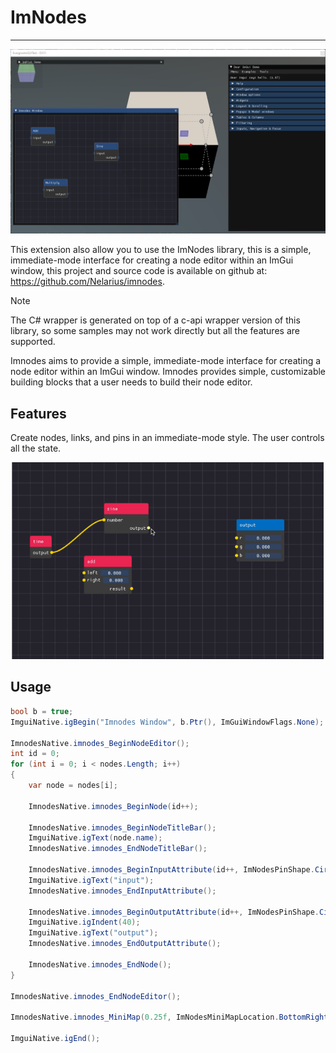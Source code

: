 # ImNodes
---

![ImNodes](images/ImNodes.png)

This extension also allow you to use the ImNodes library, this is a simple, immediate-mode interface for creating a node editor within an ImGui window, this project and source code is available on github at: https://github.com/Nelarius/imnodes.

> [!NOTE]
> The C# wrapper is generated on top of a c-api wrapper version of this library, so some samples may not work directly but all the features are supported.

Imnodes aims to provide a simple, immediate-mode interface for creating a node editor within an ImGui window. Imnodes provides simple, customizable building blocks that a user needs to build their node editor.

## Features

Create nodes, links, and pins in an immediate-mode style. The user controls all the state.

![ImNodes](images/imnodes.gif)

## Usage

```csharp
bool b = true;
ImguiNative.igBegin("Imnodes Window", b.Ptr(), ImGuiWindowFlags.None);

ImnodesNative.imnodes_BeginNodeEditor();
int id = 0;
for (int i = 0; i < nodes.Length; i++)
{
    var node = nodes[i];

    ImnodesNative.imnodes_BeginNode(id++);

    ImnodesNative.imnodes_BeginNodeTitleBar();
    ImguiNative.igText(node.name);
    ImnodesNative.imnodes_EndNodeTitleBar();

    ImnodesNative.imnodes_BeginInputAttribute(id++, ImNodesPinShape.Circle);
    ImguiNative.igText("input");
    ImnodesNative.imnodes_EndInputAttribute();

    ImnodesNative.imnodes_BeginOutputAttribute(id++, ImNodesPinShape.Circle);
    ImguiNative.igIndent(40);
    ImguiNative.igText("output");
    ImnodesNative.imnodes_EndOutputAttribute();

    ImnodesNative.imnodes_EndNode();
}

ImnodesNative.imnodes_EndNodeEditor();

ImnodesNative.imnodes_MiniMap(0.25f, ImNodesMiniMapLocation.BottomRight, IntPtr.Zero, IntPtr.Zero);

ImguiNative.igEnd();
```